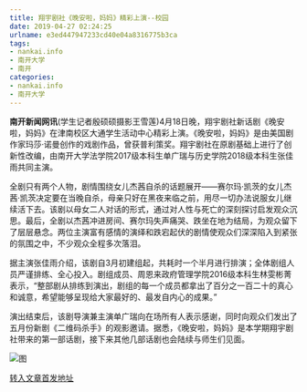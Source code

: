 ```yaml
---
title: 翔宇剧社《晚安啦，妈妈》精彩上演--校园
date: 2019-04-27 02:24:25
urlname: e3ed447947233cd40e04a8316775b3ca
tags: 
- nankai.info
- 南开大学
- 南开
categories:
- nankai.info
- 南开大学
---
```


**南开新闻网讯**(学生记者殷硕硕摄影王雪莲)4月18日晚，翔宇剧社新话剧《晚安啦，妈妈》在津南校区大通学生活动中心精彩上演。《晚安啦，妈妈》是由美国剧作家玛莎·诺曼创作的戏剧作品，曾获普利策奖。翔宇剧社在原剧基础上进行了创新性改编，由南开大学法学院2017级本科生单广瑞与历史学院2018级本科生张佳雨共同主演。

全剧只有两个人物，剧情围绕女儿杰茜自杀的话题展开——赛尔玛·凯茨的女儿杰茜·凯茨决定要在当晚自杀，母亲只好在黑夜来临之前，用尽一切办法说服女儿继续活下去。该剧以母女二人对话的形式，通过对人性与死亡的深刻探讨启发观众沉思。最后，全剧以杰茜冲进房间、赛尔玛失声痛哭、跌坐在地为结局，为观众留下了层层悬念。两位主演富有感情的演绎和跌宕起伏的剧情使观众们深深陷入到紧张的氛围之中，不少观众全程多次落泪。

据主演张佳雨介绍，该剧自3月初建组起，共耗时一个半月进行排演；全体剧组人员严谨排练、全心投入。剧组成员、周恩来政府管理学院2016级本科生林雯彬菁表示，“整部剧从排练到演出，剧组的每一个成员都拿出了百分之一百二十的真心和诚意，希望能够呈现给大家最好的、最发自内心的成果。”

演出结束后，该剧导演兼主演单广瑞向在场所有人表示感谢，同时向观众们发出了五月份新剧《二维码杀手》的观影邀请。据悉，《晚安啦，妈妈》是本学期翔宇剧社带来的第一部话剧，接下来其他几部话剧也会陆续与师生们见面。

![图](http://news.nankai.edu.cn/pic/0/00/35/02/350245_168565.jpg)

[转入文章首发地址](http://news.nankai.edu.cn/qqxy/system/2019/04/20/000446155.shtml)
